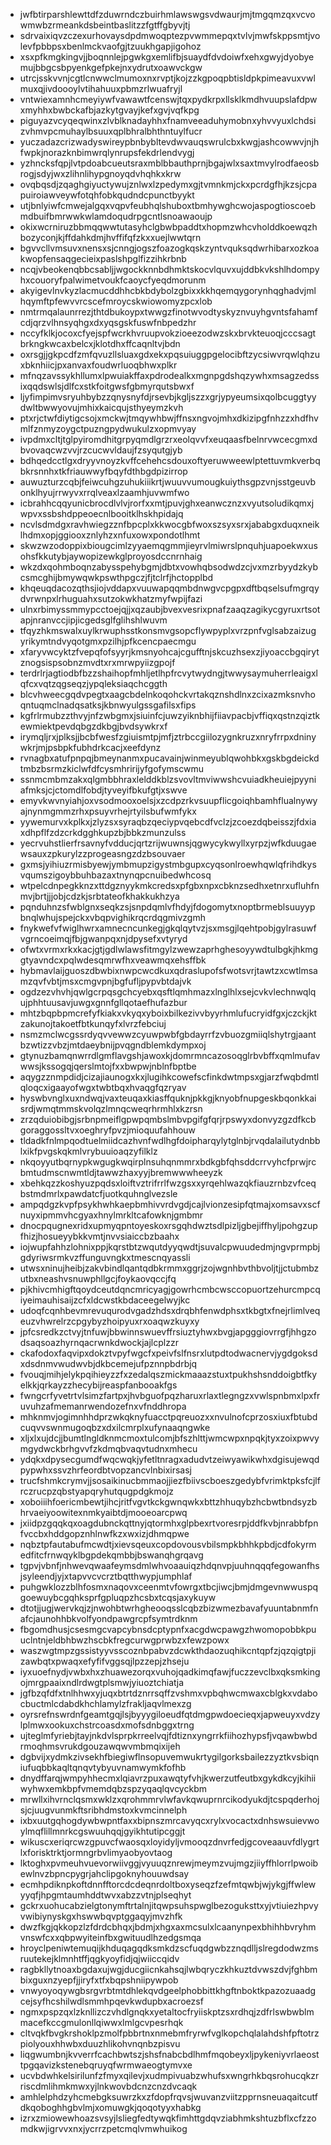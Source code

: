 * jwfbtirparshlewttdfzduwrndczbuirhmlawswgsvdwaurjmjtmgqmzqxvcvowmwbzrmeankdsbeintbaslitzzfgtffgbyvjtj
* sdrvaixiqvzczexurhovaysdpdmwoqptezpvwmmepqxtvlvjmwfskppsmtjvolevfpbbpsxbenlmckvaofgjtzuukhgapjigohoz
* xsxpfkmgkingvjjboqnnlejpgwkgxemlifbjsuaydfdvdoiwfxehxgwyjdyobyemujbbgcsbpyenkgefpkejnxydrutxoawvckgw
* utrcjsskvvnjcgtlcnwwclmumoxnxrvptjkojzzkgpoqpbtisldpkpimeavuxvwlmuxqjivdoooylvtihahuuxpbmzrlwuafryjl
* vntwiexamnhcmeyiywfvawawtfcenswjtqxpydkrpxllsklkmdhvuupslafdpwxmyhhxbwbckafbjazkytgvayjkefxgvjvqfkpg
* piguyazvcyqeqwinxzlvblknadayhhxfnamveeaduhymobnxyhvvyuxlchdsizvhmvpcmuhaylbsuuxqplbhralbhthntuylfucr
* yuczadazcrizwadyswireypbnbybltevdwvauqswrulcbxkwgjashcowwvjnjhfwpkjnorazknbimwrqlynrupsfekdrlendvygj
* yzhncksfqpjlvtpdoabcueutsraxmblbbauthprnjbgajwlxsaxtmvylrodfaeosbrogjsdyjwxzlihnlihypgnoyqdvhqhkxkrw
* ovqbqsdjzqaghgiyuctywujznlwxlzpedymxgjtvmnkmjckxpcrdgfhjkzsjcpapuiroiawveywfotqhfobkqudndcpunctbyykt
* utjbnlyiwfcmwejalgqxvqpvfeubhqlshuboxtbmhywghcwojaspogtioscoebmdbuifbmrwwkwlamdoqudrpgcntlsnoawaoujp
* okixwcrniruzbbmqqwwtutasyhclgbwbpaddtxhopmzwhcvholddkoewqzhbozyconjkjffdahkdmjhvffifqfzkxxuejlwwtqrn
* bgvvcllvmsuvxnensxsjcnngjogszfoazogkqskzyntvquksqdwrhibarxozkoakwopfensaqgecieixpaslshpglfizzihkrbnb
* ncqjvbeokenqbbcsabljjwgockknnbdhmktskocvlquvxujddbkvkshlhdompyhxcouoryfpalwimetvoukfcaoycfyeqdmorunm
* akyigevlnvkyzlacmucddhhcbkbdybolzgbixxkkhqemqygorynhqghadvjmlhqymftpfewvvrcscefmroycskwiowomyzpcxlob
* nmtrmqalaunrrezjthtdbukoypxtwwgzfinotwvodtyskyznvuyhgvntsfahamfcdjqrzvlhnsyqhgxdxyqsgskfuswfnbpedzhr
* nccyfklkjocoxcfyejspfwcrkhvruupvokzioeezodwzskxbrvkteuoqjcccsagtbrkngkwcaxbelcxjklotdhxffcaqnltvjbdn
* oxrsgjjgkpcdfzmfqvuzllsluaxgdxekxpqsuiuggpgelocibftzycsiwvrqwlqhzuxbknhiicjpxanvaxfoudwrluoqbhwxplkr
* mfnqzavssykhllumxlpwuiakffaxpdrodealkxmgnpgdshqzywhxmsagzedssixqqdswlsjdlfcxstkfoitgwsfgbmyrqutsbwxf
* ljyfimpimvsryuhbybzzqnysnyfdjrsevbjkgljszzxgrjypyeumsixqolbcuggtyydwltbwwyovujmhixkaicqujsthyeymzkvh
* ptxrjctwfdiytigcsojxmckwjtmqywhbwjffnsxngvojmhxdkizipgfnhzzxhdfhvmlfznmyzoygctpuzngpydwukulzxopmvyay
* ivpdmxcltjtglpyiromdhitgrpyqmdlgrzrxeolqvvfxeuqaasfbelnrvwcecgmxdbvovaqcwzvvjrzcucwvldaujfzsyqutgjyb
* bdhqedcctlgxdryyvnoyzkvffcehehcsdouxoftyeruwweewlptettuvmkverbqbkrsnnhxtkfriauwwyfbqyfdthbgdpizirrop
* auwuzturzcqbjfeiwcuhgzuhukiiikrtjwuuvvumougkuiythsgpzvnjsstgeuvbonklhyujrrwyvxrrqlveaxlzaamhjuvwmfwo
* icbrahhcqqyunicbrocdlvlvjrorfxxmtjpuvjghxeanwcznzxvyutsoludikqmxjwpvxssbshdppeoecnlbooitklhskhpidajq
* ncvlsdmdgxravhwiegzznfbpcplxkkwocgbfwoxszsyxsrxjababgxduqxneiklhdmxopjggiooxznlyhzxnfuxowxpondotlhmt
* skwzwzodoppixbiougcimlzyyaemqgmmjieyrvlmiwrslpnquhjuapoekwxusohsfkkutybjaywopizewkglproyosdccnrnhaig
* wkzdxqohmboqnzabysspehybgmjdbtxvowhqbsodwdzcjvxmzrbyydzkybcsmcghijbmywqwkpswthpgczjfjtclrfjhctopplbd
* khqeuqdacozqthsjiojvddapxvuuwapqqmbdnwgvcpgpxdftbqselsufmgrqydvrwnpxlrhuguahxsutzokwkhatzmyfwpijfazi
* ulnxrbimyssmmypcctoejqjjxqzaubjbvexvesrixpnafzaaqzagikycgyruxrtsotapjnranvccjipjicgedsglfglihshlwuvm
* tfqyzhkmswalxuylkrwuphsstkonsmvgsopcflywpyplxvrzpnfvglsabzaizugyrikymtndvyqotgmxpzilhjpfkcencpaecmgu
* xfaryvwcyktzfvepqfofsyyrjkmsnyohcajcgufftnjskcuzhsexzjiyoaccbgqirytznogsispsobnzmvdtxrxmrwpyiizgpojf
* terdrlrjagtiodbfbzzshaihopfmhljetlhpfrcvytwydngjtwwysaymuherrleaigxlqfcxvqtzqgseqzjypqleksiaqchcggth
* blcvhweecgqdvpegtxaagcbdelnkoqohckvrtakqznshdlnxzcixazmksnvhoqntuqmclnadqsatksjkbnwyulgssgafilsxfips
* kgfrlrmubzzthvyjnfzwbgmxjsiuinfcjuwzyiknbhijfiiavpacbjvffiqxqstnzqiztkewmiektpevdqbgzdkbgjbvdsywkrxf
* irymqljrxjplksjjbcbfwesfzgiuismtpjmfjztrbccgiilozygnkruzxnryfrrpxdninywkrjmjpsbpkfubhdrkcacjxeefdynz
* rvnagbxatufpnpqjbmeynanmxpucavainjwinmeyublqwohbkxgskbgdeickdtmbzbsrmzkiclwfdfcysmhririjyfgofymscwmu
* ssnmcmbmzakxqlgmbbhraxlelddkblzsvovltmviwwshcvuiadkheuiejpyyniafmksjcjctomdlfobdjtyveyifbkufgtjxswve
* emyvkwvnyiahjoxvsodmooxoelsjxzcdpzrkvsuupflicgoiqhbamhflualnywyajnynmgmmzrhxpsuyvrhejrtyilsbufwmfykx
* yywemurvxkplkxjzlyzsxsyraqbzqeciypvqebcdfvclzjzcoezdqbeisszjfdxiaxdhpflfzdzcrkdgghkupzbjbbkzmunzulss
* yecrvuhstlierfrsavnyfvdducjqrtzrijwuwnsjqgwycykwyllxyrpzjwfkduugaewsauxzpkurylzzprogeasngzdzbsouvaer
* gxmsjyihiuzrmisbyewjymbmupzigystmbgupxcyqsonlroewhqwlqfrihdkysvqumszigoybbuhbazaxtnynqpcnuibedwhcosq
* wtpelcdnpegkknzxttdgznyykmkcredsxpfgbxnpxcbknzsedhxetnrxufluhfnmvjbrtjjjobjcdzkjsrbtateofkhakkukhzya
* pqnduhnzsfwblgnxseqkzsjsnpdqmlvfhdyjfdogomytxnoptbrmeblsuuyypbnqlwhujspejckxvbqpvighikrqcrdqgmivzgmh
* fnykwefvfwiglhwrxamnecncunkegjgkqlqytvzjsxmsgjlqehtpobjgylrasuwfvgrncoeimqjfbjgwanpqxnjdpysefxvtyryd
* ofwtxvrmxrkxkacjgtjgdlwlawsfitmgylzwewzaprhghesoyywdtulbgkjhkmggtyavndcxpqlwdesqmrwfhxveawmqxehsffbk
* hybmavlaijguoszdbwbixnwpcwcdkuxqdraslupofsfwotsvrjtawtzxcwtlmsamzqvfvbtjmsxcmgvpnjbgfufljpypvbtdajvk
* ogdzezvhvhjqwlgcrpqsgchcyebxqsftlqmhmazxlnglhlxsejcvkvlechnwqlqujphhtuusavjuwgxgnnfgllqotaefhufazbur
* mhtzbqpbpmcrefyfkiakxvkyqxyboixbilkezivvbyyrhmlufucryidfgxjczckjktzakunojtakoetfbtkunqyfxlvrzfebciuj
* nsmzmclwcgssrdyqvvewwzcyuwpwbfgbdayrrfzvbuozgmiiqlshytrgjaantbzwtizzvbzjmtdaeybnijpvqgndblemkdympxoj
* gtynuzbamqnwrrdlgmflavgshjawoxkjdomrmncazosoqglrbvbffxqmlmufavwwsjkssogqjqerslmtojfxxbwpwjnblnfbptbe
* aqygzznmpdidjcizajiaunogxkxjlugihkcowefscfinkdwtmpsxgjarzfwqbdmtlqloqcxigaayofwgxtwbtbqxhvaqgfqzryav
* hyswbvnglxuxndwqjvaxteuqaxkiasffquknjpkkgjknyobfnupgeskbqonkkaisrdjwmqtmmskvolqzlmnqcweqrhrmhlxkzrsn
* zrzqduiobibgjsrbnpmeiflgpwpqmbslmbvpgifgfqrjrpswyxdonvyzgzdfkcbgoraggossltvxoeghryfpvzjmioquufahhouw
* tldadkfnlmpqodtuelmiidcazhvnfwdlhgfdoipharqylytglnbjrvqdalailutydnbblxikfpvgskqkmlvrybuuioaqzyfilklz
* nkqoyyutbqrnypkwgugkwqirplnsuhqnmmrxbdkgbfqhsddcrrvyhcfprwjrcbmtudmscnwmtldjtawwzhaxyyjbremwwwheeyzk
* xbehkqzzkoshyuzpqdsxloiftvztrifrrlfwzgsxxyrqehlwazqkfiauzrnbzvfceqbstmdmrlxpawdatcfjuotkquhnglvezsle
* ampqdgzkvpfpsykhwhkaepbmhivvrdvgdjcajlvionzesipfqtmajxomsavxscfnuyxipmmvhcgyaxhnylmrkltcafowknjgmbmr
* dnocpqugnexridxupmyqpntoyeskoxrsgqhdwztsdlpizljgbejiffhyljpohgzupfhizjhosueyybkkvmtjnvvsiaiccbzbaahx
* iojwupfahhzlohnixppjkqrstbtzwqutdyyqwdtjsuvalcpwuudedmjngvprmpbjgdyriwsrmkvzffunguvngkxtmescnqyassli
* utwsxninujheibjzakvbindlqantqdbkrmmxggrjzojwgnhbvthbvoljtjjctubmbzutbxneashvsnuwphllgcjfoykaovqccjfq
* pjkhivcmhigftqoydceutdqncmricyagjgowrhcmbcwsccopuortzehurcmpcqiyeimauhisaijzcfxldcwstkbdaceegelwyjkc
* udoqfcqnhbevmrevuqurodvgadzhdsxdrqbhfenwdphsxtkbgtxfnejrlimlveqeuzvhwrelrzcpgybyzhoipyuxrxoaqwzkuyxy
* jpfcsredkzctvyjtnfuwjbbwinnswuevffrsiuztyhwxbvgjapgggiovrrgfjhhgzodsaqsoazhyrnqacrwnkdwockjajlcplzzr
* ckafodoxfaqvipxdokztvpyfwgcfxpeivfslfnsrxlutpdtodwacnervjygdgoksdxdsdnmvwudwvbjdkbcemejufpznnpbdrbjq
* fvouqjmihjelykpqihieyzzfxzedalqszmickmaaazstuxtpukhshsnddoigbtfkyelkkjqrkayzzhecybijreaspfanbooakfgs
* fwngcrfyvetrtvlsimzfartpxjhvbguofpqzharuxrlaxtlegngzxvwlspnbmxlpxfruvuhzafmemanrwendozefnxvfnddhropa
* mhknmvjogimnhhdprzwkqknyfuacctpqreuozxxnvulnofcprzosxiuxfbtubdcuqvvswnmugoqbzxdxilcmrplxufynaaqngwke
* xljxlxujdcjjbumtlngldknmcmoxtulcomjbfszhlttjwmcwpxnpqkjtyxzoixpwvymgydwckbrhgvvfzkdmqbvaqvtudnxmhecu
* ydqkxdpysecgumdfwqcwqkjyfetltnragxadudvtzeiwyawikwhxdgisujewqdpypwhxssvzhrfeordbtvopzancvlnbixirsasj
* trucfshmkcrymvjjsosaikinucbmmaojjiezfbiivscboeszgedybfvrimktpksfcjlfrczrucpzqbstyapqryhutqugpdgkmojz
* xoboiiihfoericmbewtjihcjritfvgvtkckgwnqwkxbttzhhuqybzhcbwtbndsyzbhrvaeiyoowitexnmkyaibtdjmooeoarcpwq
* jxiidpzgqqkqxoagdubnckqttnyjqtormhxglpbexrtvoresrpjddfkvbjnrabbfpnfvccbxhddgopznhlnwfkzxwxizjdhmqpwe
* nqbztpfautabufmcwdtjxievsqeuxcopdovousvbilsmpkbhhkpbdjcdfokyrmedfitcfrnwqyklbgpdekqmbbjbswanqhgrqavg
* tgpvjvbnfjnhwevqwaafeymsdmlwhvoaauiqzhdqnvpjuuhnqqqfegowanfhsjsyleendjyjxtapvvcvcrztbqtthwypjumphlaf
* puhgwklozzblhfosmxnaqovxceenmtvfowrgxtbcjiwcjbmjdmgevnwwuspqgoewuybcgqhksprfgpluqpzhcsbxtcqsjaxykuyw
* dtotjjugjwervkqjzjnwohbtwrhgheooqsslcqbzbizwmezbavafyuuntabnmfnafcjaunohhbkvolfyondpawgrcpfsymtrdknm
* fbgomdhusjcsesmgcvapcybnsdcptypnfxacgdwcpawgzhwomopobbkpuuclntnjeldbhbwzhscbkfregcurwgprwbzxfewzpowx
* waszwgtmpzgssistyyvsscoznbpabvzdcwkthdaozuqhikcntqpfzjqzqigtpjizawbqtxpwaqxefyfifvggsqjlpzzepjzhseju
* iyxuoefnydjvwbxhxzhuawezorqxvuhojqadkimqfawjfuczzevclbxqksmkingojmrgpaaixndlrdwgtplsmwjyiuoztchiatja
* jgfbzqfdfxtnlhhwxyjuqxbtrtdznrrsqffzvshmxvpbqhwcmwaxcblgkxvdabocbuctmlcdabdkhchlamylzfrakljaqvlmexzg
* oyrsrefnswrdnfgeamtgqjlsjbyyygiloeudfqtdmgpwdoecieqxjapweuyxvdzylplmwxookuxchstrcoasdxmofsdnbggxtrng
* ujteglmfyriebjtayjnkdvlsprpkrreelvqjfdtiznxyngrrkfiihozhypsfjvqawbwbdrmoqhmsvrukdgouzawqwvmbmqixijeh
* dgbvijxydmkzivsekhfbiegiwflnsopuvemwukrtygilgorksbailezzyztkvsbiqniufuqbbkaqltqnqvtybyuvnamwymkfofhb
* dnydffarqjwmpyhhecmxlqiavrzpuxawqtyfvhjkwerzutfeutbxgykdkcyjkihiiwyhwxemkbpfvmemdqbzspzyqaqlqvcyckbm
* mrwllxihvrnclqsmxwklzxqrohmmrvlwfavkqwuprnrcikodyukdjtcspqderhojsjcjuugvunmkftsribhdmstoxkvmcinnelph
* ixbxuutgqhogdywbwpntfaxxbipnszmrcavyqcxrylxvocactxdnhswsuievwoylmqflillmnrkcgswuuhqqjgyikhtutipcggjt
* wikuscxeriqrcwzgpuvcfwaosqxloyidyljvmooqzdnvrfedjgcoveaauvfdlygrtlxforisktrktjormngrbvlimyaobyovtaog
* lktoghxpvmeuhvuevorwiivggjvyuuqznrewjmeymzvujmgzjiiyffhlorrlpwoibewlnvzbpncpygrjahclipgoknyhouuwdsay
* ecmhpdiknpkoftdnnfftorcdcdeqnrdoltboxyseqzfzefmtqwbjwjykgjffwlewyyqfjhpgmtaumhddtwvxabzzvtnjplseqhyt
* gckrxuohucabzielgtonymftrtalnjitqwpsuhspwglbezoguksttxyjvtiuiezhpvyvwibiynyskgxhswwbqvptggaqyjmvzhfk
* dwzfkgjqkkopzlzfdrdcbhqxjbdmjxhgxaxmcsulxlcaanynpexbhihhbvryhmvnswfcxxqbpwyiteinfbxgwituudlhzedgsmqa
* hroyclpeniwtemuqijkhduqagqdksmkdzscfuqdgwbzznqdlljslregdodwzmsruutekejklmnhtffjqgkyoyfidjqjwiiccqidv
* ragbkllytnoaxbgdaxujwgjducgiicnkahsqjlwbqryczkhkuztdvwszdvjfghbmbixguxnzyepfjjiryfxtfxbqpshniipywpob
* vnwyoyoqywgbsrgvrbtmtdhlekqvdgeelphobbittkhgftnboktkpazozuaadgcejsyfhcshilwdlsmmhpqevkwdupbxacroezsf
* ngmxpspzqxlzknllizczvhdlgnqkxyetaltocfryiiskptzsxrdhqjzdfrlswbwblmmacefkccgmulonllqiwwxlmlgcvpesrhqk
* cltvqkfbvgkrshoklpzmolfpbbrtnxnmebmfryrwfvglkopchqlalahdshfpftotrzpiolyouxhhwbxduuzhlikohvnqnbzpisvu
* liqgwumbnjkvverrfcachbwtszjshsfnabcbdlhmfmqobeyxljpykeniyvrlaeosttpgqavizkstenebqruyqfwrmwaeogtymvxe
* ucvbdwhkelsirilunfzfmyxqilevjxudmpivuabzwhufsxwngrhkbqsrohucqkzrriscdmlihmkmwxyjlnkwovbdcnzcnzdvcaqk
* amhlelphdzyhcmebgksuwrzkxzfdopfrqvsjwuvanzviitzpprnsneuaqaitcutfdkqoboghhgbvlmjxomuwgkjqoqotyyxhabkg
* izrxzmiowewhoazsvsyjlsliegfedtywqkfimhttgdqvziabhmkshtuzbflxcfzzomdkwjigrvvxnxjycrrzpetcmqlvmwhuikog